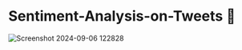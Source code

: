 # Sentiment-Analysis-on-Tweets 🐍
![Screenshot 2024-09-06 122828](https://github.com/user-attachments/assets/6410c6d7-fb1e-4034-b6b8-5e5053a42141)
